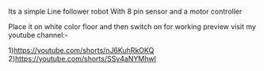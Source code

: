 Its a simple Line follower robot With 8 pin sensor and a motor controller

Place it on white color floor and then switch on
for working preview visit my youtube channel:-

1)https://youtube.com/shorts/nJ6KuhRkOKQ
 2)https://youtube.com/shorts/SSv4aNYMhwI